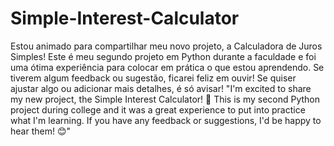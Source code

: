 # Simple-Interest-Calculator
Estou animado para compartilhar meu novo projeto, a Calculadora de Juros Simples! Este é meu segundo projeto em Python durante a faculdade e foi uma ótima experiência para colocar em prática o que estou aprendendo. Se tiverem algum feedback ou sugestão, ficarei feliz em ouvir!  Se quiser ajustar algo ou adicionar mais detalhes, é só avisar! 
"I'm excited to share my new project, the Simple Interest Calculator! 🎉 This is my second Python project during college and it was a great experience to put into practice what I'm learning. If you have any feedback or suggestions, I'd be happy to hear them! 😊"
